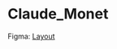 # Claude_Monet

Figma: [Layout](https://www.figma.com/file/25Z7PISc9EZDvhYycW4Efl/Claude-Monet?type=design&node-id=0%3A1&mode=design&t=4F2ZyBczvECe39Fj-1)